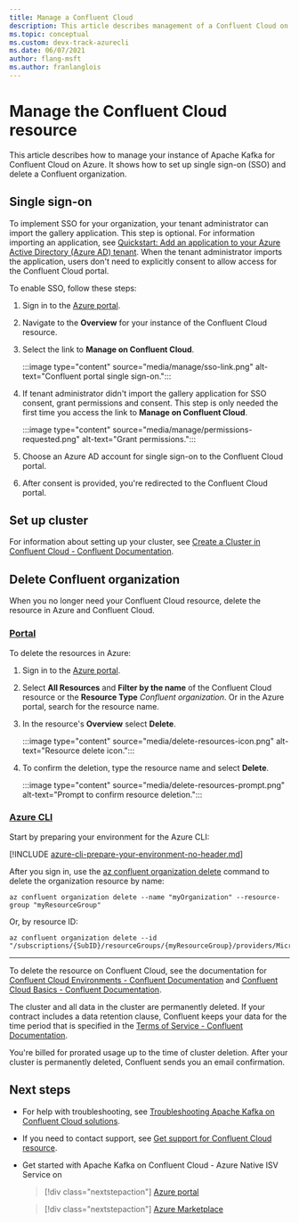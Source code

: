 ```yaml
---
title: Manage a Confluent Cloud
description: This article describes management of a Confluent Cloud on the Azure portal. How to set up single sign-on, delete a Confluent organization, and get support.
ms.topic: conceptual
ms.custom: devx-track-azurecli
ms.date: 06/07/2021
author: flang-msft
ms.author: franlanglois
---
```


# Manage the Confluent Cloud resource

This article describes how to manage your instance of Apache Kafka for Confluent Cloud on Azure. It shows how to set up single sign-on (SSO) and delete a Confluent organization.

## Single sign-on

To implement SSO for your organization, your tenant administrator can import the gallery application. This step is optional. For information importing an application, see [Quickstart: Add an application to your Azure Active Directory (Azure AD) tenant](../../active-directory/manage-apps/add-application-portal.md). When the tenant administrator imports the application, users don't need to explicitly consent to allow access for the Confluent Cloud portal.

To enable SSO, follow these steps:

1. Sign in to the [Azure portal](https://portal.azure.com).
1. Navigate to the **Overview** for your instance of the Confluent Cloud resource.
1. Select the link to **Manage on Confluent Cloud**.

   :::image type="content" source="media/manage/sso-link.png" alt-text="Confluent portal single sign-on.":::

1. If tenant administrator didn't import the gallery application for SSO consent, grant permissions and consent. This step is only needed the first time you access the link to **Manage on Confluent Cloud**.

   :::image type="content" source="media/manage/permissions-requested.png" alt-text="Grant permissions.":::

1. Choose an Azure AD account for single sign-on to the Confluent Cloud portal.
1. After consent is provided, you're redirected to the Confluent Cloud portal.

## Set up cluster

For information about setting up your cluster, see [Create a Cluster in Confluent Cloud - Confluent Documentation](https://docs.confluent.io/cloud/current/clusters/create-cluster.html).

## Delete Confluent organization

When you no longer need your Confluent Cloud resource, delete the resource in Azure and Confluent Cloud.

### [Portal](#tab/azure-portal)

To delete the resources in Azure:

1. Sign in to the [Azure portal](https://portal.azure.com).
1. Select **All Resources** and **Filter by the name** of the Confluent Cloud resource or the **Resource Type** _Confluent organization_. Or in the Azure portal, search for the resource name.
1. In the resource's **Overview** select **Delete**.

    :::image type="content" source="media/delete-resources-icon.png" alt-text="Resource delete icon.":::

1. To confirm the deletion, type the resource name and select **Delete**.

    :::image type="content" source="media/delete-resources-prompt.png" alt-text="Prompt to confirm resource deletion.":::

### [Azure CLI](#tab/azure-cli)

Start by preparing your environment for the Azure CLI:

[!INCLUDE [azure-cli-prepare-your-environment-no-header.md](~/articles/reusable-content/azure-cli/azure-cli-prepare-your-environment-no-header.md)]

After you sign in, use the [az confluent organization delete](/cli/azure/confluent#az-confluent-organization-delete) command to delete the organization resource by name:

```azurecli
az confluent organization delete --name "myOrganization" --resource-group "myResourceGroup"
```

Or, by resource ID:

```azurecli
az confluent organization delete --id "/subscriptions/{SubID}/resourceGroups/{myResourceGroup}/providers/Microsoft.Confluent/organizations/{myOrganization}"
```

---

To delete the resource on Confluent Cloud, see the documentation for [Confluent Cloud Environments - Confluent Documentation](https://docs.confluent.io/current/cloud/using/environments.html) and [Confluent Cloud Basics - Confluent Documentation](https://docs.confluent.io/current/cloud/using/cloud-basics.html).

The cluster and all data in the cluster are permanently deleted. If your contract includes a data retention clause, Confluent keeps your data for the time period that is specified in the [Terms of Service - Confluent Documentation](https://www.confluent.io/confluent-cloud-tos).

You're billed for prorated usage up to the time of cluster deletion. After your cluster is permanently deleted, Confluent sends you an email confirmation.

## Next steps

- For help with troubleshooting, see [Troubleshooting Apache Kafka on Confluent Cloud solutions](troubleshoot.md).

- If you need to contact support, see [Get support for Confluent Cloud resource](get-support.md).

- Get started with Apache Kafka on Confluent Cloud - Azure Native ISV Service on

    > [!div class="nextstepaction"]
    > [Azure portal](https://portal.azure.com/#view/HubsExtension/BrowseResource/resourceType/Microsoft.Confluent%2Forganizations)

    > [!div class="nextstepaction"]
    > [Azure Marketplace](https://azuremarketplace.microsoft.com/marketplace/apps/confluentinc.confluent-cloud-azure-prod?tab=Overview)
